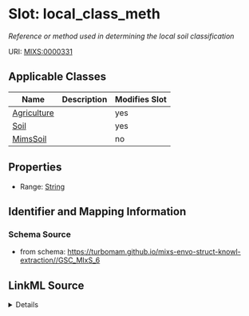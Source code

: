 # Slot: local_class_meth


_Reference or method used in determining the local soil classification_



URI: [MIXS:0000331](https://w3id.org/mixs/0000331)



<!-- no inheritance hierarchy -->




## Applicable Classes

| Name | Description | Modifies Slot |
| --- | --- | --- |
[Agriculture](Agriculture.md) |  |  yes  |
[Soil](Soil.md) |  |  yes  |
[MimsSoil](MimsSoil.md) |  |  no  |







## Properties

* Range: [String](String.md)





## Identifier and Mapping Information







### Schema Source


* from schema: https://turbomam.github.io/mixs-envo-struct-knowl-extraction//GSC_MIxS_6




## LinkML Source

<details>
```yaml
name: local_class_meth
description: Reference or method used in determining the local soil classification
title: soil_taxonomic/local classification method
notes:
- classification
- method
from_schema: https://turbomam.github.io/mixs-envo-struct-knowl-extraction//GSC_MIxS_6
rank: 1000
slot_uri: MIXS:0000331
multivalued: false
alias: local_class_meth
domain_of:
- Agriculture
- Soil
range: string
structured_pattern:
  syntax: '{PMID}|{DOI}|{URL}'
  interpolated: true
  partial_match: true

```
</details>